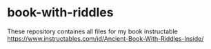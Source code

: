 # book-with-riddles
These repository containes all files for my book instructable
https://www.instructables.com/id/Ancient-Book-With-Riddles-Inside/
